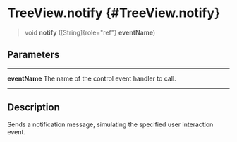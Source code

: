 TreeView.notify {#TreeView.notify}
===============

> void **notify** ([String]{role="ref"} **eventName**)

Parameters
----------

  --------------- ------------------------------------------------
  **eventName**   The name of the control event handler to call.
  --------------- ------------------------------------------------

Description
-----------

Sends a notification message, simulating the specified user interaction
event.
